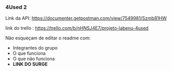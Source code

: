 ### 4Used 2
Link da API: https://documenter.getpostman.com/view/7549981/Szmb81HW

link do trello : https://trello.com/b/nHNSJ4E7/projeto-labenu-4used

Não esqueçam de editar o readme com: 
- Integrantes do grupo
- O que funciona
- O que não funciona
- **LINK DO SURGE**
